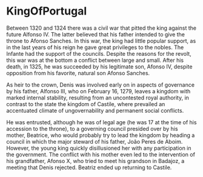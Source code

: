 # KingOfPortugal #

Between 1320 and 1324 there was a civil war that pitted the king against the future Alfonso IV. The latter believed that his father intended to give the throne to Afonso Sanches. In this war, the king had little popular support, as in the last years of his reign he gave great privileges to the nobles. The Infante had the support of the councils. Despite the reasons for the revolt, this war was at the bottom a conflict between large and small. After his death, in 1325, he was succeeded by his legitimate son, Afonso IV, despite opposition from his favorite, natural son Afonso Sanches.

As heir to the crown, Denis was involved early on in aspects of governance by his father, Alfonso III, who on February 16, 1279, leaves a kingdom with marked internal stability, resulting from an uncontested royal authority, in contrast to the state the kingdom of Castile, where prevailed an accentuated climate of ungovernability and permanent social conflicts.

He was entrusted, although he was of legal age (he was 17 at the time of his accession to the throne), to a governing council presided over by his mother, Beatrice, who would probably try to lead the kingdom by heading a council in which the major steward of his father, João Peres de Aboim. However, the young king quickly disillusioned her with any participation in the government. The conflict with his mother even led to the intervention of his grandfather, Afonso X, who tried to meet his grandson in Badajoz, a meeting that Denis rejected. Beatriz ended up returning to Castile.
